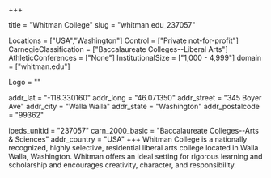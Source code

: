 
+++

title = "Whitman College"
slug = "whitman.edu_237057"

Locations = ["USA","Washington"]
Control = ["Private not-for-profit"]
CarnegieClassification = ["Baccalaureate Colleges--Liberal Arts"]
AthleticConferences = ["None"]
InstitutionalSize = ["1,000 - 4,999"]
domain = ["whitman.edu"]

Logo = ""

addr_lat = "-118.330160"
addr_long = "46.071350"
addr_street = "345 Boyer Ave"
addr_city = "Walla Walla"
addr_state = "Washington"
addr_postalcode = "99362"

ipeds_unitid = "237057"
carn_2000_basic = "Baccalaureate Colleges--Arts & Sciences"
addr_country = "USA"
+++
    Whitman College is a nationally recognized, highly selective, residential liberal arts college located in Walla Walla, Washington. Whitman offers an ideal setting for rigorous learning and scholarship and encourages creativity, character, and responsibility.
